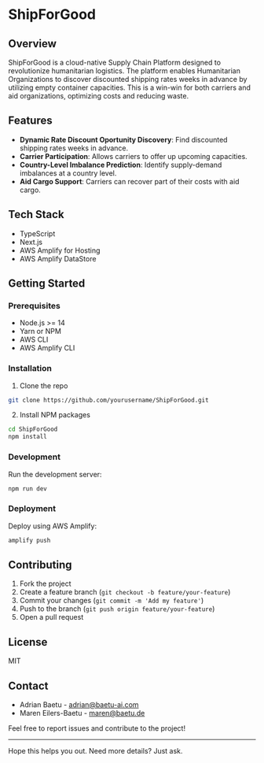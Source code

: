 # ShipForGood

## Overview

ShipForGood is a cloud-native Supply Chain Platform designed to revolutionize humanitarian logistics. The platform enables Humanitarian Organizations to discover discounted shipping rates weeks in advance by utilizing empty container capacities. This is a win-win for both carriers and aid organizations, optimizing costs and reducing waste.

## Features

- **Dynamic Rate Discount Oportunity Discovery**: Find discounted shipping rates weeks in advance.
- **Carrier Participation**: Allows carriers to offer up upcoming capacities.
- **Country-Level Imbalance Prediction**: Identify supply-demand imbalances at a country level.
- **Aid Cargo Support**: Carriers can recover part of their costs with aid cargo.

## Tech Stack

- TypeScript
- Next.js
- AWS Amplify for Hosting
- AWS Amplify DataStore

## Getting Started

### Prerequisites

- Node.js >= 14
- Yarn or NPM
- AWS CLI
- AWS Amplify CLI

### Installation

1. Clone the repo
```bash
git clone https://github.com/yourusername/ShipForGood.git
```

2. Install NPM packages
```bash
cd ShipForGood
npm install
```

### Development

Run the development server:

```bash
npm run dev
```

### Deployment

Deploy using AWS Amplify:

```bash
amplify push
```

## Contributing

1. Fork the project
2. Create a feature branch (`git checkout -b feature/your-feature`)
3. Commit your changes (`git commit -m 'Add my feature'`)
4. Push to the branch (`git push origin feature/your-feature`)
5. Open a pull request

## License

MIT

## Contact

- Adrian Baetu - adrian@baetu-ai.com
- Maren Eilers-Baetu - maren@baetu.de

Feel free to report issues and contribute to the project!

---

Hope this helps you out. Need more details? Just ask.
